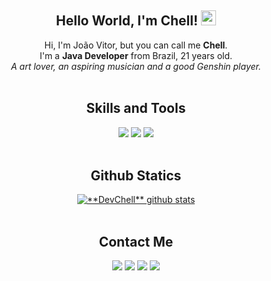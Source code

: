 <div align="center">
  
## Hello World, I'm Chell! <img src="https://github.com/TheDudeThatCode/TheDudeThatCode/blob/master/Assets/Earth.gif" width="24px">

  Hi, I'm João Vitor, but you can call me **Chell**.<br>
  I'm a **Java Developer** from Brazil, 21 years old.<br>
  *A art lover, an aspiring musician and a good Genshin player.*<br>
<br>

## Skills and Tools

<div> 
  <a href="https://dev.java" target="_blank"><img src="https://img.shields.io/badge/-Java-F80000?style=for-the-badge&logoColor=white" target="_blank"/></a>
  <a href="https://python.org" target="_blank"><img src="https://img.shields.io/badge/-Python-3776AB?style=for-the-badge&logoColor=white" target="_blank"/></a>
  <a href="https://linux.org" target="_blank"><img src="https://img.shields.io/badge/-Linux-FCC624?style=for-the-badge&logoColor=white" target="_blank"/></a>
</div>
<br>

## Github Statics
<div align="center">
<a href="https://github.com/Gurupreet">
 <img src="https://github-readme-stats.vercel.app/api?username=devchell&show_icons=true&theme=dracula&line_height=27" alt="**DevChell** github stats"/>
</a>
</div>

<br>  

## Contact Me

<div> 
  <a href="https://instagram.com/nerdchell" target="_blank"><img src="https://img.shields.io/badge/-Instagram-%23E4405F?style=for-the-badge&logo=instagram&logoColor=white" target="_blank"></a>
 	<a href="https://www.twitch.tv/nerdchell" target="_blank"><img src="https://img.shields.io/badge/Twitch-9146FF?style=for-the-badge&logo=twitch&logoColor=white" target="_blank"></a>
  <a href = "mailto:devchell@outlook.com"><img src="https://img.shields.io/badge/-EMail-0078D4?style=for-the-badge&logo=microsoftoutlook&logoColor=white" target="_blank"></a>
  <a href="https://www.linkedin.com/in/devchell" target="_blank"><img src="https://img.shields.io/badge/-LinkedIn-%230077B5?style=for-the-badge&logo=linkedin&logoColor=white" target="_blank"></a> 

</div>
</div>


